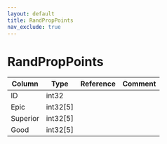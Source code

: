 ```yaml
---
layout: default
title: RandPropPoints
nav_exclude: true
---
```

# RandPropPoints

| Column | Type | Reference | Comment |
|--------|------|-----------|---------|
|ID|int32|||
|Epic|int32[5]|||
|Superior|int32[5]|||
|Good|int32[5]|||
